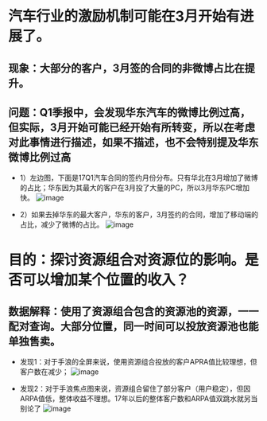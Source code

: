 # 汽车行业的激励机制可能在3月开始有进展了。
## 现象：大部分的客户，3月签的合同的非微博占比在提升。
## 问题：Q1季报中，会发现华东汽车的微博比例过高，但实际，3月开始可能已经开始有所转变，所以在考虑对此事情进行描述，如果不描述，也不会特别提及华东微博比例过高

* 1）左边图，下面是17Q1汽车合同的签约月份分布。只有华北在3月增加了微博的占比；华东因为其最大的客户在3月投了大量的PC，所以3月华东PC增加快。
![image](https://github.com/baonwut/FindSomethingNew/blob/master/170401/1_1.png)

* 2）如果去掉华东的最大客户，华东的客户，3月签约的合同，增加了移动端的占比，减少了微博的占比。
![image](https://github.com/baonwut/FindSomethingNew/blob/master/170401/1_2.png)


# 目的：探讨资源组合对资源位的影响。是否可以增加某个位置的收入？
## 数据解释：使用了资源组合包含的资源池的资源，一一配对查询。大部分位置，同一时间可以投放资源池也能单独售卖。

* 发现1：对于手浪的全屏来说，使用资源组合投放的客户APRA值比较理想，但客户数在减少；
![image](https://github.com/baonwut/FindSomethingNew/blob/master/170401/2_1.png)

* 发现2：对于手浪焦点图来说，资源组合留住了部分客户（用户稳定），但因ARPA值低，整体收益不理想。17年以后的整体客户数和ARPA值双跳水就另当别论了
![image](https://github.com/baonwut/FindSomethingNew/blob/master/170401/2_1.png)
